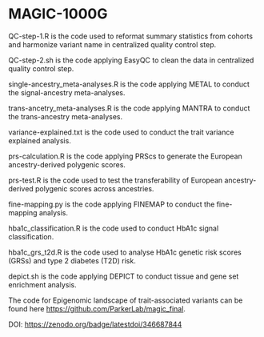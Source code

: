 # MAGIC-1000G

QC-step-1.R is the code used to reformat summary statistics from cohorts and harmonize variant name in centralized quality control step.

QC-step-2.sh is the code applying EasyQC to clean the data in centralized quality control step.

single-ancestry_meta-analyses.R is the code applying METAL to conduct the signal-ancestry meta-analyses.

trans-ancetry_meta-analyses.R is the code applying MANTRA to conduct the trans-ancestry meta-analyses.

variance-explained.txt is the code used to conduct the trait variance explained analysis.

prs-calculation.R is the code applying PRScs to generate the European ancestry-derived polygenic scores.

prs-test.R is the code used to test the transferability of European ancestry-derived polygenic scores across ancestries.

fine-mapping.py is the code applying FINEMAP to conduct the fine-mapping analysis.

hba1c_classification.R is the code used to conduct HbA1c signal classification.

hba1c_grs_t2d.R is the code used to analyse HbA1c genetic risk scores (GRSs) and type 2 diabetes (T2D) risk.

depict.sh is the code applying DEPICT to conduct tissue and gene set enrichment analysis.

The code for Epigenomic landscape of trait-associated variants can be found here https://github.com/ParkerLab/magic_final.

DOI: https://zenodo.org/badge/latestdoi/346687844
